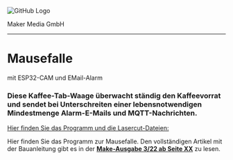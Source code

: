 ![GitHub Logo](http://www.heise.de/make/icons/make_logo.png)

Maker Media GmbH
*** 

# Mausefalle
mit ESP32-CAM und EMail-Alarm

### Diese Kaffee-Tab-Waage überwacht ständig den Kaffeevorrat und sendet bei Unterschreiten einer lebensnotwendigen Mindestmenge Alarm-E-Mails und MQTT-Nachrichten.

[Hier finden Sie das Programm und die Lasercut-Dateien: ](https://github.com/WingIdeeLab/CoffeeGuard)

Hier finden Sie das Programm zur Mausefalle. 
Den vollständigen Artikel mit der Bauanleitung gibt es in der **[Make-Ausgabe 3/22 ab Seite XX](https://www.heise.de/select/make/2021/1/2020408465876482831)** zu lesen. 



